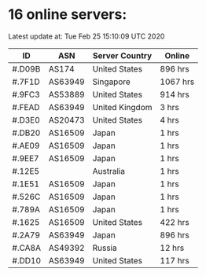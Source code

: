 # 16 online servers:

Latest update at: Tue Feb 25 15:10:09 UTC 2020

| ID | ASN | Server Country | Online |
| -- | --- | -------------- | ------ |
| #.D09B | AS174 | United States | 896 hrs |
| #.7F1D | AS63949 | Singapore | 1067 hrs |
| #.9FC3 | AS53889 | United States | 914 hrs |
| #.FEAD | AS63949 | United Kingdom | 3 hrs |
| #.D3E0 | AS20473 | United States | 4 hrs |
| #.DB20 | AS16509 | Japan | 1 hrs |
| #.AE09 | AS16509 | Japan | 1 hrs |
| #.9EE7 | AS16509 | Japan | 1 hrs |
| #.12E5 |  | Australia | 1 hrs |
| #.1E51 | AS16509 | Japan | 1 hrs |
| #.526C | AS16509 | Japan | 1 hrs |
| #.789A | AS16509 | Japan | 1 hrs |
| #.1625 | AS16509 | United States | 422 hrs |
| #.2A79 | AS63949 | Japan | 896 hrs |
| #.CA8A | AS49392 | Russia | 12 hrs |
| #.DD10 | AS63949 | United States | 117 hrs |

